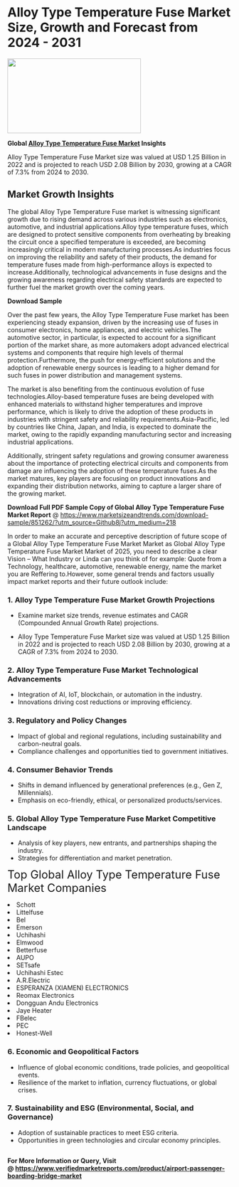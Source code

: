 <H1>Alloy Type Temperature Fuse Market Size, Growth and Forecast from 2024 - 2031</H1><img class="aligncenter size-medium wp-image-584254" src="https://thirdeyenews.in/wp-content/uploads/2024/09/Global-Market-Research-300x168.jpeg" alt="" width="300" height="168" /><p><strong>Global&nbsp;<a href="https://www.marketsizeandtrends.com/download-sample/851262/?utm_source=Github8j?utm_medium=218">Alloy Type Temperature Fuse Market</a> Insights</strong></p><p>Alloy Type Temperature Fuse Market size was valued at USD 1.25 Billion in 2022 and is projected to reach USD 2.08 Billion by 2030, growing at a CAGR of 7.3% from 2024 to 2030.</p><p><h2>Market Growth Insights</h2> <p>The global Alloy Type Temperature Fuse market is witnessing significant growth due to rising demand across various industries such as electronics, automotive, and industrial applications.Alloy type temperature fuses, which are designed to protect sensitive components from overheating by breaking the circuit once a specified temperature is exceeded, are becoming increasingly critical in modern manufacturing processes.As industries focus on improving the reliability and safety of their products, the demand for temperature fuses made from high-performance alloys is expected to increase.Additionally, technological advancements in fuse designs and the growing awareness regarding electrical safety standards are expected to further fuel the market growth over the coming years.</p> <p><strong>Download Sample</strong></p> <p>Over the past few years, the Alloy Type Temperature Fuse market has been experiencing steady expansion, driven by the increasing use of fuses in consumer electronics, home appliances, and electric vehicles.The automotive sector, in particular, is expected to account for a significant portion of the market share, as more automakers adopt advanced electrical systems and components that require high levels of thermal protection.Furthermore, the push for energy-efficient solutions and the adoption of renewable energy sources is leading to a higher demand for such fuses in power distribution and management systems.</p> <p>The market is also benefiting from the continuous evolution of fuse technologies.Alloy-based temperature fuses are being developed with enhanced materials to withstand higher temperatures and improve performance, which is likely to drive the adoption of these products in industries with stringent safety and reliability requirements.Asia-Pacific, led by countries like China, Japan, and India, is expected to dominate the market, owing to the rapidly expanding manufacturing sector and increasing industrial applications.</p> <p>Additionally, stringent safety regulations and growing consumer awareness about the importance of protecting electrical circuits and components from damage are influencing the adoption of these temperature fuses.As the market matures, key players are focusing on product innovations and expanding their distribution networks, aiming to capture a larger share of the growing market.</p> <p><span class=""><strong>Download Full PDF Sample Copy of Global Alloy Type Temperature Fuse Market Report</strong> @ <a href="https://www.marketsizeandtrends.com/download-sample/851262/?utm_source=Github8j?utm_medium=218" target="_blank">https://www.marketsizeandtrends.com/download-sample/851262/?utm_source=Github8j?utm_medium=218</a></span></p><p>In order to make an accurate and perceptive description of future scope of a Global&nbsp;Alloy Type Temperature Fuse Market Market as Global&nbsp;Alloy Type Temperature Fuse Market Market of 2025, you need to describe a clear Vision &ndash; What Industry or Linda can you think of for example: Quote from a Technology, healthcare, automotive, renewable energy, name the market you are Reffering to.However, some general trends and factors usually impact market reports and their future outlook include:</p><h3>1.&nbsp;<strong>Alloy Type Temperature Fuse Market Growth Projections</strong></h3><ul><li>Examine market size trends, revenue estimates and CAGR (Compounded Annual Growth Rate) projections.</li><li><p>Alloy Type Temperature Fuse Market size was valued at USD 1.25 Billion in 2022 and is projected to reach USD 2.08 Billion by 2030, growing at a CAGR of 7.3% from 2024 to 2030.</p></li></ul><h3>2.&nbsp;<strong>Alloy Type Temperature Fuse Market Technological Advancements</strong></h3><ul><li>Integration of AI, IoT, blockchain, or automation in the industry.</li><li>Innovations driving cost reductions or improving efficiency.</li></ul><h3>3.&nbsp;<strong>Regulatory and Policy Changes</strong></h3><ul><li>Impact of global and regional regulations, including sustainability and carbon-neutral goals.</li><li>Compliance challenges and opportunities tied to government initiatives.</li></ul><h3>4.&nbsp;<strong>Consumer Behavior Trends</strong></h3><ul><li>Shifts in demand influenced by generational preferences (e.g., Gen Z, Millennials).</li><li>Emphasis on eco-friendly, ethical, or personalized products/services.</li></ul><h3>5.&nbsp;<strong>Global Alloy Type Temperature Fuse Market Competitive Landscape</strong></h3><ul><li>Analysis of key players, new entrants, and partnerships shaping the industry.</li><li>Strategies for differentiation and market penetration.</li></ul><p data-pm-slice="1 1 []"><span style="color: inherit; font-family: inherit; font-size: 25px;">Top Global Alloy Type Temperature Fuse Market Companies</span></p><div class="" data-test-id=""><p><li>Schott</li><li> Littelfuse</li><li> Bel</li><li> Emerson</li><li> Uchihashi</li><li> Elmwood</li><li> Betterfuse</li><li> AUPO</li><li> SETsafe</li><li> Uchihashi Estec</li><li> A.R.Electric</li><li> ESPERANZA (XIAMEN) ELECTRONICS</li><li> Reomax Electronics</li><li> Dongguan Andu Electronics</li><li> Jaye Heater</li><li> FBelec</li><li> PEC</li><li> Honest-Well</li></p></div><h3>6.&nbsp;<strong>Economic and Geopolitical Factors</strong></h3><ul><li>Influence of global economic conditions, trade policies, and geopolitical events.</li><li>Resilience of the market to inflation, currency fluctuations, or global crises.</li></ul><h3>7.&nbsp;<strong>Sustainability and ESG (Environmental, Social, and Governance)</strong></h3><ul><li>Adoption of sustainable practices to meet ESG criteria.</li><li>Opportunities in green technologies and circular economy principles.</li></ul><h2><strong style="font-size: 14px;">For More Information or Query, Visit @&nbsp;</strong><a style="background-color: #ffffff; font-size: 14px;" href="https://www.marketsizeandtrends.com/report/alloy-type-temperature-fuse-market/" target="_blank">https://www.verifiedmarketreports.com/product/airport-passenger-boarding-bridge-market</a></h2>